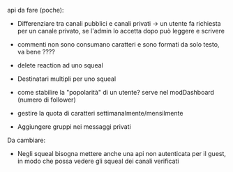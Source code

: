 api da fare (poche):

- Differenziare tra canali pubblici e canali privati -> un utente fa richiesta per un canale privato, se l'admin lo accetta dopo può leggere e scrivere

- commenti non sono consumano caratteri e sono formati da solo testo, va bene ????

- delete reaction ad uno squeal

- Destinatari multipli per uno squeal
- come stabilire la "popolarità" di un utente? serve nel modDashboard (numero di follower)

- gestire la quota di caratteri settimanalmente/mensilmente

- Aggiungere gruppi nei messaggi privati

Da cambiare:

- Negli squeal bisogna mettere anche una api non autenticata per il guest, in modo che possa vedere gli squeal dei canali verificati
